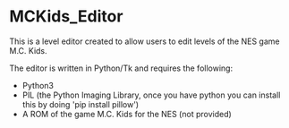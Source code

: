 # MCKids_Editor

This is a level editor created to allow users to edit levels of the NES game M.C. Kids.

The editor is written in Python/Tk and requires the following:

* Python3
* PIL (the Python Imaging Library, once you have python you can install this by doing 'pip install pillow')
* A ROM of the game M.C. Kids for the NES (not provided)